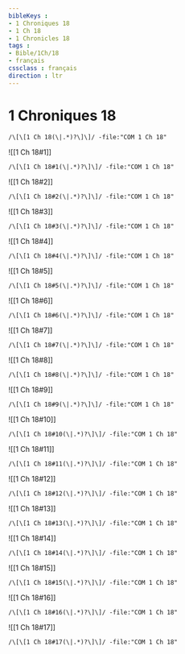 ```yaml
---
bibleKeys : 
- 1 Chroniques 18
- 1 Ch 18
- 1 Chronicles 18
tags : 
- Bible/1Ch/18
- français
cssclass : français
direction : ltr
---
```


# 1 Chroniques 18

```query
/\[\[1 Ch 18(\|.*)?\]\]/ -file:"COM 1 Ch 18"
```



![[1 Ch 18#1]]

```query
/\[\[1 Ch 18#1(\|.*)?\]\]/ -file:"COM 1 Ch 18"
```

![[1 Ch 18#2]]

```query
/\[\[1 Ch 18#2(\|.*)?\]\]/ -file:"COM 1 Ch 18"
```

![[1 Ch 18#3]]

```query
/\[\[1 Ch 18#3(\|.*)?\]\]/ -file:"COM 1 Ch 18"
```

![[1 Ch 18#4]]

```query
/\[\[1 Ch 18#4(\|.*)?\]\]/ -file:"COM 1 Ch 18"
```

![[1 Ch 18#5]]

```query
/\[\[1 Ch 18#5(\|.*)?\]\]/ -file:"COM 1 Ch 18"
```

![[1 Ch 18#6]]

```query
/\[\[1 Ch 18#6(\|.*)?\]\]/ -file:"COM 1 Ch 18"
```

![[1 Ch 18#7]]

```query
/\[\[1 Ch 18#7(\|.*)?\]\]/ -file:"COM 1 Ch 18"
```

![[1 Ch 18#8]]

```query
/\[\[1 Ch 18#8(\|.*)?\]\]/ -file:"COM 1 Ch 18"
```

![[1 Ch 18#9]]

```query
/\[\[1 Ch 18#9(\|.*)?\]\]/ -file:"COM 1 Ch 18"
```

![[1 Ch 18#10]]

```query
/\[\[1 Ch 18#10(\|.*)?\]\]/ -file:"COM 1 Ch 18"
```

![[1 Ch 18#11]]

```query
/\[\[1 Ch 18#11(\|.*)?\]\]/ -file:"COM 1 Ch 18"
```

![[1 Ch 18#12]]

```query
/\[\[1 Ch 18#12(\|.*)?\]\]/ -file:"COM 1 Ch 18"
```

![[1 Ch 18#13]]

```query
/\[\[1 Ch 18#13(\|.*)?\]\]/ -file:"COM 1 Ch 18"
```

![[1 Ch 18#14]]

```query
/\[\[1 Ch 18#14(\|.*)?\]\]/ -file:"COM 1 Ch 18"
```

![[1 Ch 18#15]]

```query
/\[\[1 Ch 18#15(\|.*)?\]\]/ -file:"COM 1 Ch 18"
```

![[1 Ch 18#16]]

```query
/\[\[1 Ch 18#16(\|.*)?\]\]/ -file:"COM 1 Ch 18"
```

![[1 Ch 18#17]]

```query
/\[\[1 Ch 18#17(\|.*)?\]\]/ -file:"COM 1 Ch 18"
```

